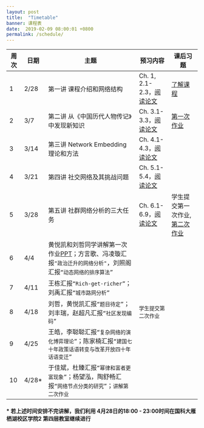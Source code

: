 ```yaml
---
layout: post
title:  "Timetable"
banner: 课程表
date:  2019-02-09 08:00:01 +0800
permalink: /schedule/
---
```



周次|日期|主题|预习内容|课后习题
-------|------|------|------------|------------
1 |2/28|第一讲 课程介绍和网络结构|Ch. 1, 2.1-2.3，[阅读论文](https://tjluo-ucas.github.io/ns/books/#lecture-1)|[了解课程](https://tjluo-ucas.github.io/ns)
2 |3/7|第二讲 从《中国历代人物传记》中发现新知识|Ch. 3.1-3.3，[阅读论文](https://tjluo-ucas.github.io/ns/books/#lecture-2)|[第一次作业](https://tjluo-ucas.github.io/ns/assignment/#a1)
3 |3/14|第三讲 Network Embedding 理论和方法|Ch. 4.1-4.3，[阅读论文](https://tjluo-ucas.github.io/ns/books/#lecture-3)|	
4 |3/21|第四讲 社交网络及其挑战问题|Ch. 5.1-5.4，[阅读论文](https://tjluo-ucas.github.io/ns/books/#lecture-4)|
5 |3/28|第五讲 社群网络分析的三大任务|Ch. 6.1-6.9，[阅读论文](https://tjluo-ucas.github.io/ns/books/#lecture-5)|学生提交第一次作业, [第二次作业](https://tjluo-ucas.github.io/ns/assignment/#a2)
6 |4/4|黄悦凯和刘哲同学讲解第一次作业[PPT](/ns/docs/homework01wyk-lz.pptx)；方言歌、冯凌璇汇报`"政治迁升的网络分析"`，刘照阁汇报`“动态网络的排序算法”`|  |
7 |4/11|王栋汇报`“Rich-get-richer”`；刘禹汇报`“城市路网分析”`|  |
8 |4/18|刘哲，黄悦凯汇报`“题目待定”`；刘丰瑞，赵超凡汇报`“社区发现编码”`|`学生提交第二次作业` |
9 |4/25|王皓，李聪聪汇报`“复杂网络的演化博弈理论”`；陈家楠汇报`“建国七十年政策话语转变与改革开放四十年话语变迁”`| |
10|4/28*|于佳斌，杜臻汇报`“幂律和富者更富现象”`；杨望泓，陶舒畅汇报`“网络节点分类的研究”`；`讲解第二次作业`| |

#### * 若上述时间安排不完讲解，我们利用 4月28日的18:00 - 23:00时间在国科大雁栖湖校区学院2 第四层教室继续进行